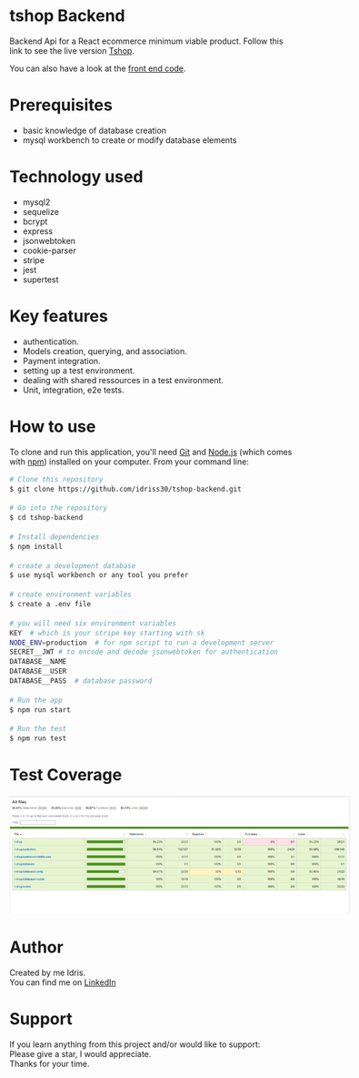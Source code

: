 # tshop Backend

Backend Api for a React ecommerce minimum viable product.
Follow this link to see the live version [Tshop](https://idrisscissoko.com/tshop/).

You can also have a look at the [front end code](https://github.com/idriss30/t-shop).

# Prerequisites

- basic knowledge of database creation
- mysql workbench to create or modify database elements

# Technology used

- mysql2
- sequelize
- bcrypt
- express
- jsonwebtoken
- cookie-parser
- stripe
- jest
- supertest

# Key features

- authentication.
- Models creation, querying, and association.
- Payment integration.
- setting up a test environment.
- dealing with shared ressources in a test environment.
- Unit, integration, e2e tests.

# How to use

To clone and run this application, you'll need [Git](https://git-scm.com) and [Node.js](https://nodejs.org/en/download/) (which comes with [npm](http://npmjs.com)) installed on your computer. From your command line:

```bash
# Clone this repository
$ git clone https://github.com/idriss30/tshop-backend.git

# Go into the repository
$ cd tshop-backend

# Install dependencies
$ npm install

# create a development database
$ use mysql workbench or any tool you prefer

# create environment variables
$ create a .env file

# you will need six environment variables
KEY  # which is your stripe key starting with sk
NODE_ENV=production  # for npm script to run a development server
SECRET__JWT # to encode and decode jsonwebtoken for authentication
DATABASE__NAME
DATABASE__USER
DATABASE__PASS  # database password

# Run the app
$ npm run start

# Run the test
$ npm run test

```

# Test Coverage

<img
  src="./coverageImage.png"
  alt="Alt text"
  title="Optional title"
  style="display: inline-block; margin: 0 auto; max-width: 600px; max-height:800px">

# Author

Created by me Idris.</br>
You can find me on [LinkedIn](https://www.linkedin.com/in/idrissciss/)

# Support

If you learn anything from this project and/or would like to support:</br>
Please give a star, I would appreciate.</br>
Thanks for your time.

